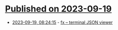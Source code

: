 # [Published on 2023-09-19](index.md)

* [2023-09-19, 08:24:15](https://lobste.rs/s/pb4vuz/fx_terminal_json_viewer) - [fx – terminal JSON viewer](https://fx.wtf/)
